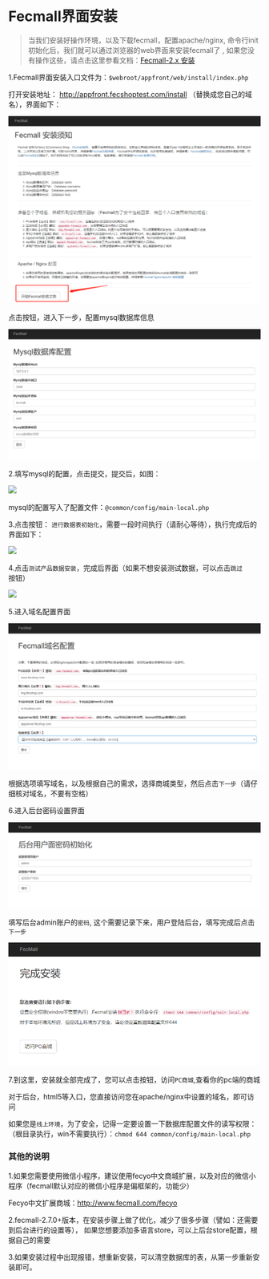 Fecmall界面安装
==========


> 当我们安装好操作环境，以及下载fecmall，配置apache/nginx, 命令行init初始化后，我们就可以通过浏览器的web界面来安装fecmall了
, 如果您没有操作这些，请点击这里参看文档：[Fecmall-2.x 安装](fecshop-2-graphical-install.md)



1.Fecmall界面安装入口文件为：`$webroot/appfront/web/install/index.php`

打开安装地址： http://appfront.fecshoptest.com/install （替换成您自己的域名），界面如下：

![](images/fecmall-install-1.png)

点击按钮，进入下一步，配置mysql数据库信息


![](images/fecmall-install-2.png)



2.填写mysql的配置，点击提交，提交后，如图：

![](images/da11.png)

mysql的配置写入了配置文件：`@common/config/main-local.php`

3.点击按钮： `进行数据表初始化`，需要一段时间执行（请耐心等待），执行完成后的界面如下：


![](images/da12.png)



4.点击`测试产品数据安装`，完成后界面（如果不想安装测试数据，可以点击`跳过`按钮）

![](images/da13.png)





5.进入域名配置界面


![](images/fecmall-install-3.png)


根据选项填写域名，以及根据自己的需求，选择商城类型，然后点击`下一步`（请仔细核对域名，不要有空格）

6.进入后台密码设置界面


![](images/fecmall-install-4.png)

填写后台admin账户的`密码`, 这个需要记录下来，用户登陆后台，填写完成后点击`下一步`


![](images/fecmall-install-5.png)


7.到这里，安装就全部完成了，您可以点击按钮，访问`PC商城`,查看你的pc端的商城

对于后台，html5等入口，您直接访问您在apache/nginx中设置的域名，即可访问


如果您是`线上环境`，为了安全，记得一定要设置一下数据库配置文件的读写权限：（根目录执行，win不需要执行）：`chmod 644 common/config/main-local.php`



### 其他的说明

1.如果您需要使用微信小程序，建议使用fecyo中文商城扩展，以及对应的微信小程序（fecmall默认对应的微信小程序是偏框架的，功能少）

Fecyo中文扩展商城：http://www.fecmall.com/fecyo


2.fecmall-2.7.0+版本，在安装步骤上做了优化，减少了很多步骤（譬如：还需要到后台进行的设置等），
如果您想要添加多语言store，可以上后台store配置，根据自己的需要


3.如果安装过程中出现报错，想重新安装，可以清空数据库的表，从第一步重新安装即可。













